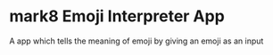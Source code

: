 # mark8 Emoji Interpreter App
 A app which tells the meaning of emoji by giving an emoji as an input
